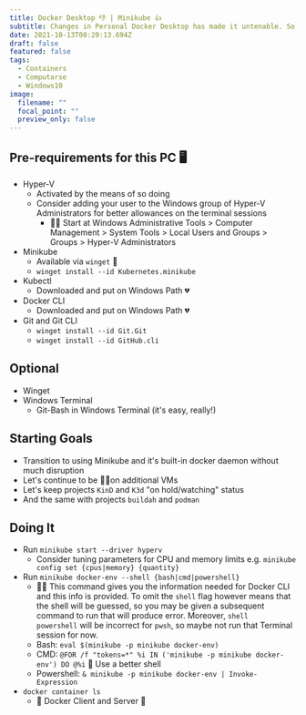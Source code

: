 ```yaml
---
title: Docker Desktop 👎 | Minikube 👍
subtitle: Changes in Personal Docker Desktop has made it untenable. So, I am moving on.
date: 2021-10-13T00:29:13.694Z
draft: false
featured: false
tags:
  - Containers
  - Computarse
  - Windows10
image:
  filename: ""
  focal_point: ""
  preview_only: false
---
```

## Pre-requirements for this PC 🖥
- Hyper-V
  - Activated by the means of so doing
  - Consider adding your user to the Windows group of Hyper-V Administrators for better allowances on the terminal sessions
    - 🙋‍♂️ Start at Windows Administrative Tools > Computer Management > System Tools > Local Users and Groups > Groups > Hyper-V Administrators 
- Minikube
  - Available via `winget` 🙌
  - `winget install --id Kubernetes.minikube`
- Kubectl
  - Downloaded and put on Windows Path 💔
- Docker CLI
  - Downloaded and put on Windows Path 💔
- Git and Git CLI
  - `winget install --id Git.Git`
  - `winget install --id GitHub.cli`
## Optional
- Winget
- Windows Terminal
  - Git-Bash in Windows Terminal (it's easy, really!)
## Starting Goals
- Transition to using Minikube and it's built-in docker daemon without much disruption
- Let's continue to be 🙅‍♂️on additional VMs
- Let's keep projects `KinD` and `K3d` "on hold/watching" status
- And the same with projects `buildah` and `podman`
## Doing It
- Run `minikube start --driver hyperv`
  - Consider tuning parameters for CPU and memory limits e.g. `minikube config set {cpus|memory} {quantity}` 
- Run `minikube docker-env --shell {bash|cmd|powershell}`
  - 🙋‍♂️ This command gives you the information needed for Docker CLI and this info is provided. To omit the `shell` flag however means that the shell will be guessed, so you may be given a subsequent command to run that will produce error. Moreover, `shell  powershell` will be incorrect for `pwsh`, so maybe not run that Terminal session for now.
  - Bash: `eval $(minikube -p minikube docker-env)`
  - CMD: `@FOR /f "tokens=*" %i IN ('minikube -p minikube docker-env') DO @%i` 🎁 Use a better shell
  - Powershell: `& minikube -p minikube docker-env | Invoke-Expression`
- `docker container ls`
  - 🔗 Docker Client and Server 🎉



